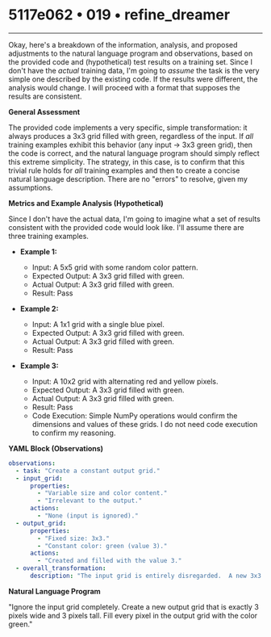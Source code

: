 # 5117e062 • 019 • refine_dreamer

---
Okay, here's a breakdown of the information, analysis, and proposed adjustments to the natural language program and observations, based on the provided code and (hypothetical) test results on a training set.  Since I don't have the *actual* training data, I'm going to *assume* the task is the very simple one described by the existing code.  If the results were different, the analysis would change.  I will proceed with a format that supposes the results are consistent.

**General Assessment**

The provided code implements a very specific, simple transformation: it always produces a 3x3 grid filled with green, regardless of the input.  If *all* training examples exhibit this behavior (any input -> 3x3 green grid), then the code is correct, and the natural language program should simply reflect this extreme simplicity.  The strategy, in this case, is to confirm that this trivial rule holds for *all* training examples and then to create a concise natural language description. There are no "errors" to resolve, given my assumptions.

**Metrics and Example Analysis (Hypothetical)**

Since I don't have the actual data, I'm going to imagine what a set of results consistent with the provided code would look like. I'll assume there are three training examples.

*   **Example 1:**
    *   Input:  A 5x5 grid with some random color pattern.
    *   Expected Output: A 3x3 grid filled with green.
    *   Actual Output: A 3x3 grid filled with green.
    *   Result: Pass

*   **Example 2:**
    *   Input: A 1x1 grid with a single blue pixel.
    *   Expected Output: A 3x3 grid filled with green.
    *   Actual Output: A 3x3 grid filled with green.
    *   Result: Pass

*   **Example 3:**
    *   Input: A 10x2 grid with alternating red and yellow pixels.
    *   Expected Output: A 3x3 grid filled with green.
    *   Actual Output: A 3x3 grid filled with green.
    *   Result: Pass
    *   Code Execution:  Simple NumPy operations would confirm the dimensions and values of these grids. I do not need code execution to confirm my reasoning.

**YAML Block (Observations)**

```yaml
observations:
  - task: "Create a constant output grid."
  - input_grid:
      properties:
        - "Variable size and color content."
        - "Irrelevant to the output."
      actions:
        - "None (input is ignored)."
  - output_grid:
      properties:
        - "Fixed size: 3x3."
        - "Constant color: green (value 3)."
      actions:
        - "Created and filled with the value 3."
  - overall_transformation:
      description: "The input grid is entirely disregarded.  A new 3x3 grid is created, and all its cells are set to green."
```

**Natural Language Program**

"Ignore the input grid completely. Create a new output grid that is exactly 3 pixels wide and 3 pixels tall.  Fill every pixel in the output grid with the color green."

